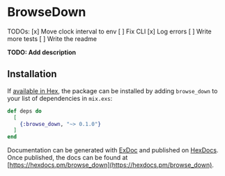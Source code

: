# BrowseDown

TODOs:
[x] Move clock interval to env
[ ] Fix CLI
[x] Log errors
[ ] Write more tests
[ ] Write the readme

**TODO: Add description**

## Installation

If [available in Hex](https://hex.pm/docs/publish), the package can be installed
by adding `browse_down` to your list of dependencies in `mix.exs`:

```elixir
def deps do
  [
    {:browse_down, "~> 0.1.0"}
  ]
end
```

Documentation can be generated with [ExDoc](https://github.com/elixir-lang/ex_doc)
and published on [HexDocs](https://hexdocs.pm). Once published, the docs can
be found at [https://hexdocs.pm/browse_down](https://hexdocs.pm/browse_down).


